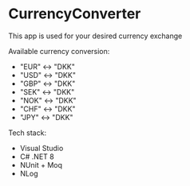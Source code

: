 # CurrencyConverter
This app is used for your desired currency exchange

Available currency conversion:
- "EUR" <-> "DKK"
- "USD" <-> "DKK"
- "GBP" <-> "DKK"
- "SEK" <-> "DKK"
- "NOK" <-> "DKK"
- "CHF" <-> "DKK"
- "JPY" <-> "DKK"



Tech stack:
- Visual Studio
- C# .NET 8
- NUnit + Moq
- NLog
